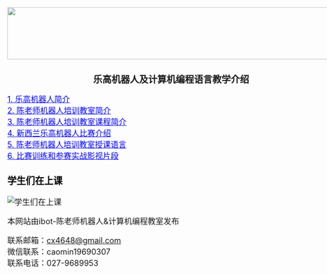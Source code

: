 <title>
	Robot class - Robotics course - New Zealand - NZ - Python course - IT course
</title>
<meta name="viewport" content="我们教9到12岁的孩子学习乐高机器人的搭建和编程，并且在3年多的时间里取得了新西兰机器人比赛FLL和Robocup的多个冠军。教学使用中文普通话。We teach children aged 9 to 12 to learn the construction and programming of LEGO robots, and in more than three years have won several championships in the New Zealand robotics competition FLL and Robocup. Teaching uses Mandarin Chinese." />
<div style="width:750px; margin:auto">
	<img height="120" width="750" src="http://ibot.nz/images/head2.jpg" />
<h2 align = "center">乐高机器人及计算机编程语言教学介绍</h2>
<font size="4">
<a href="http://ibot.nz/Intro1.html" style="color:blue;">1. 乐高机器人简介</a> 
<br>
<a href="http://ibot.nz/Intro2.html" style="color:blue;">2. 陈老师机器人培训教室简介</a>
<br>
<a href="http://ibot.nz/Intro3.html" style="color:blue;">3. 陈老师机器人培训教室课程简介</a>
<br>
<a href="http://ibot.nz/Intro4.html" style="color:blue;">4. 新西兰乐高机器人比赛介绍</a>
<br>
<a href="http://ibot.nz/Intro5.html" style="color:blue;">5. 陈老师机器人培训教室授课语言</a>
<br>
<a href="http://ibot.nz/Intro6.html" style="color:blue;">6. 比赛训练和参赛实战影视片段</a>
<p>

<h3><font color="black">学生们在上课</font></h3>
<img src="https://raw.githubusercontent.com/wiki/LegoEduNZ/LegoEduNZ.github.io/p0.jpg"  alt="学生们在上课" />
<footer>
  <p>
	本网站由ibot-陈老师机器人&amp;计算机编程教室发布
  </p>  
  <p>
	联系邮箱：<a href="cx4648@gmail.com">cx4648@gmail.com</a><br>
	微信联系：caomin19690307<br>
	联系电话：027-9689953
  </p>	  
</footer>
